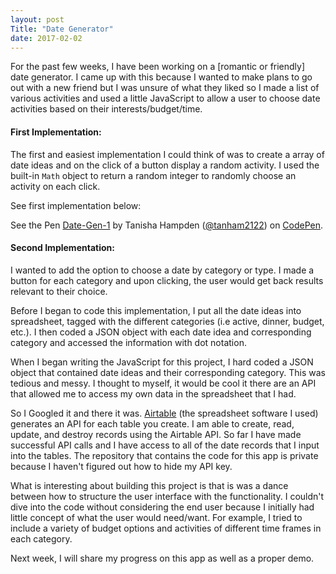 ```yaml
---
layout: post
Title: "Date Generator"
date: 2017-02-02
---
```


For the past few weeks, I have been working on a [romantic or friendly] date generator. I came up with this because I wanted to make plans to go out with a new friend but I was unsure of what they liked so I made a list of various activities and used a little JavaScript to allow a user to choose date activities based on their interests/budget/time.

#### First Implementation:

The first and easiest implementation I could think of was to create a array of date ideas and on the click of a button display a random activity. I used the built-in `Math` object to return a random integer to randomly choose an activity on each click.

See first implementation below:

<p data-height="376" data-theme-id="0" data-slug-hash="GrxzXr" data-default-tab="result" data-user="tanham2122" data-embed-version="2" data-pen-title="Date-Gen-1" class="codepen">See the Pen <a href="http://codepen.io/tanham2122/pen/GrxzXr/">Date-Gen-1</a> by Tanisha Hampden (<a href="http://codepen.io/tanham2122">@tanham2122</a>) on <a href="http://codepen.io">CodePen</a>.</p>
<script async src="https://production-assets.codepen.io/assets/embed/ei.js"></script>

#### Second Implementation:

I wanted to add the option to choose a date by category or type. I made a button for each category and upon clicking, the user would get back results relevant to their choice.

Before I began to code this implementation, I put all the date ideas into spreadsheet, tagged with the different categories (i.e active, dinner, budget, etc.). I then coded a JSON object with each date idea and corresponding category and accessed the information with dot notation.

When I began writing the JavaScript for this project, I hard coded a JSON object that contained date ideas and their corresponding category. This was tedious and messy. I thought to myself, it would be cool it there are an API that allowed me to access my own data in the spreadsheet that I had.

So I Googled it and there it was. [Airtable](http://airtable.com) (the spreadsheet software I used) generates an API for each table you create. I am able to create, read, update, and destroy records using the Airtable API. So far I have made successful API calls and I have access to all of the date records that I input into the tables. The repository that contains the code for this app is private because I haven't figured out how to hide my API key.

What is interesting about building this project is that is was a dance between how to structure the user interface with the functionality. I couldn't dive into the code without considering the end user because I initially had little concept of what the user would need/want. For example, I tried to include a variety of budget options and activities of different time frames in each category.

Next week, I will share my progress on this app as well as a proper demo.
